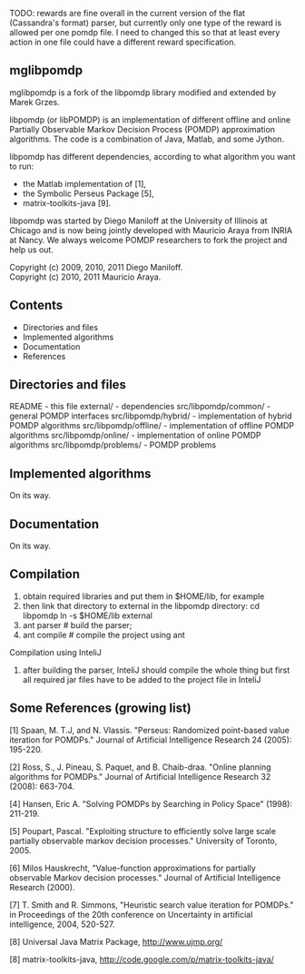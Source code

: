 TODO: rewards are fine overall in the current version of the flat (Cassandra's format) parser, but currently only one
type of the reward is allowed per one pomdp file. I need to changed this so that at least every action in one file could
have a different reward specification.

mglibpomdp
--------

mglibpomdp is a fork of the libpomdp library modified and extended by
Marek Grzes.

libpomdp (or libPOMDP) is an implementation of different offline and
online Partially Observable Markov Decision Process (POMDP)
approximation algorithms. The code is a combination of Java,
Matlab, and some Jython.

libpomdp has different dependencies, according to what algorithm you
want to run:

- the Matlab implementation of [1], 
- the Symbolic Perseus Package [5],
- matrix-toolkits-java [9].

libpomdp was started by Diego Maniloff at the University of Illinois
at Chicago and is now being jointly developed with Mauricio Araya from
INRIA at Nancy. We always welcome POMDP researchers to fork the
project and help us out.

Copyright (c) 2009, 2010, 2011 Diego Maniloff.  
Copyright (c) 2010, 2011 Mauricio Araya.


Contents
--------

- Directories and files
- Implemented algorithms
- Documentation
- References

Directories and files
---------------------

README		       - this file
external/    	       - dependencies
src/libpomdp/common/   - general POMDP interfaces 
src/libpomdp/hybrid/   - implementation of hybrid POMDP algorithms
src/libpomdp/offline/  - implementation of offline POMDP algorithms
src/libpomdp/online/   - implementation of online POMDP algorithms
src/libpomdp/problems/ - POMDP problems 

Implemented algorithms
----------------------
On its way.

Documentation
-------------
On its way.

Compilation
------------

1) obtain required libraries and put them in $HOME/lib, for example
2) then link that directory to external in the libpomdp directory:
   cd libpomdp
   ln -s $HOME/lib external
3) ant parser # build the parser;
4) ant compile # compile the project using ant

Compilation using InteliJ
1) after building the parser, InteliJ should compile the whole thing but first all required jar files have
   to be added to the project file in InteliJ

Some References (growing list)
------------------------------
[1] Spaan, M. T.J, and N. Vlassis. "Perseus: Randomized point-based
value iteration for POMDPs." Journal of Artificial Intelligence
Research 24 (2005): 195-220.

[2] Ross, S., J. Pineau, S. Paquet, and B. Chaib-draa. "Online
planning algorithms for POMDPs." Journal of Artificial Intelligence
Research 32 (2008): 663-704.

[4] Hansen, Eric A. "Solving POMDPs by Searching in Policy Space"
(1998): 211-219.

[5] Poupart, Pascal. "Exploiting structure to efficiently solve large
scale partially observable markov decision processes." University of
Toronto, 2005.

[6] Milos Hauskrecht, "Value-function approximations for partially
observable Markov decision processes." Journal of Artificial
Intelligence Research (2000).

[7] T. Smith and R. Simmons, "Heuristic search value iteration for
POMDPs." in Proceedings of the 20th conference on Uncertainty in
artificial intelligence, 2004, 520-527.

[8] Universal Java Matrix Package, http://www.ujmp.org/

[8] matrix-toolkits-java, http://code.google.com/p/matrix-toolkits-java/
